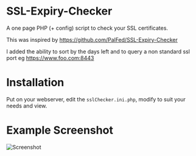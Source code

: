 # SSL-Expiry-Checker
A one page PHP (+ config) script to check your SSL certificates.

This was inspired by https://github.com/PalFed/SSL-Expiry-Checker

I added the ability to sort by the days left and to query a non standard ssl port eg https://www.foo.com:8443

# Installation
Put on your webserver, edit the `sslChecker.ini.php`, modify to suit your needs and view.

# Example Screenshot
![Screenshot](https://raw.githubusercontent.com/TheRickster365/SSL-Expiry-Checker/master/SSL-Expiry-Checker-Screenshot.JPG)
